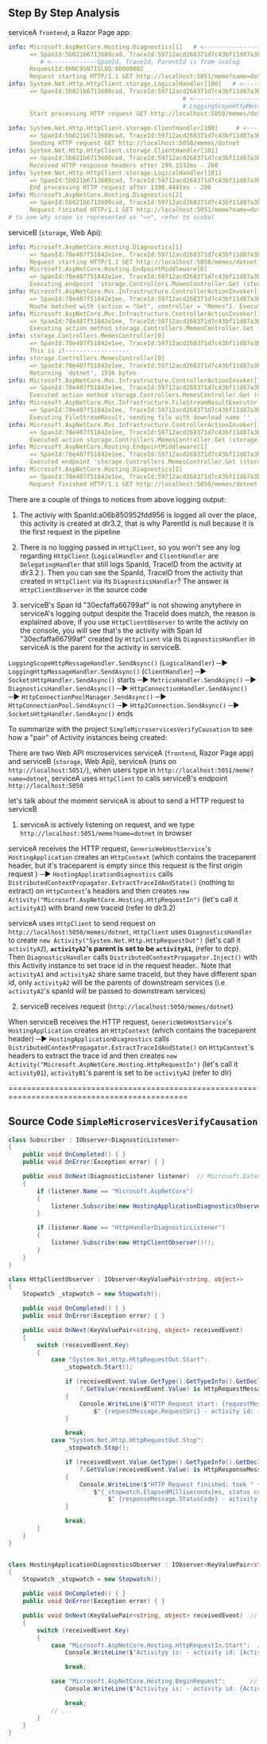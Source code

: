 ## Step By Step Analysis

serviceA `frontend`, a Razor Page app:
```yaml
info: Microsoft.AspNetCore.Hosting.Diagnostics[1]   # <------------------dlr, dlr0 in GenericWebHostService shows why it is "Microsoft.AspNetCore.Hosting.Diagnostics" 
      => SpanId:5b021b6713680cad, TraceId:59712acd268371d7c43bf11d87a3b1b1, ParentId:0000000000000000 => ConnectionId:0HNC9SN7ISL8Q => RequestPath:/meme 
         # <-------------SpanId, TraceId, ParentId is from scolog
      RequestId:0HNC9SN7ISL8Q:00000002
      Request starting HTTP/1.1 GET http://localhost:5051/meme?name=dotnet # <------------------------- see rshm, called from HostingApplicationDiagnostics
info: System.Net.Http.HttpClient.storage.LogicalHandler[100]   # <-----------------------------------------loh
      => SpanId:5b021b6713680cad, TraceId:59712acd268371d7c43bf11d87a3b1b1, ParentId:0000000000000000 => ConnectionId:0HNC9SN7ISL8Q => RequestPath:/meme RequestId:0HNC9SN7ISL8Q:00000002 => /Meme => HTTP GET http://localhost:5050/memes/dotnet 
                                                 # <-------------------------lsch1.1, this scope is because of LoggingScopeHttpMessageHandler,
                                                 # LoggingScopeHttpMessageHandler creates a scope for HTTP {HttpMethod} {Uri},  same as below
      Start processing HTTP request GET http://localhost:5050/memes/dotnet  # <---------------lsch2.3, still from LoggingScopeHttpMessageHandler, no scoped involved
                                                                   
info: System.Net.Http.HttpClient.storage.ClientHandler[100]     # <----------------------------------------clh
      => SpanId:5b021b6713680cad, TraceId:59712acd268371d7c43bf11d87a3b1b1, ParentId:0000000000000000 => ConnectionId:0HNC9SN7ISL8Q => RequestPath:/meme RequestId:0HNC9SN7ISL8Q:00000002 => /Meme => HTTP GET http://localhost:5050/memes/dotnet
      Sending HTTP request GET http://localhost:5050/memes/dotnet
info: System.Net.Http.HttpClient.storage.ClientHandler[101]
      => SpanId:5b021b6713680cad, TraceId:59712acd268371d7c43bf11d87a3b1b1, ParentId:0000000000000000 => ConnectionId:0HNC9SN7ISL8Q => RequestPath:/meme RequestId:0HNC9SN7ISL8Q:00000002 => /Meme => HTTP GET http://localhost:5050/memes/dotnet
      Received HTTP response headers after 299.1532ms - 200
info: System.Net.Http.HttpClient.storage.LogicalHandler[101]
      => SpanId:5b021b6713680cad, TraceId:59712acd268371d7c43bf11d87a3b1b1, ParentId:0000000000000000 => ConnectionId:0HNC9SN7ISL8Q => RequestPath:/meme RequestId:0HNC9SN7ISL8Q:00000002 => /Meme => HTTP GET http://localhost:5050/memes/dotnet
      End processing HTTP request after 1398.4441ms - 200
info: Microsoft.AspNetCore.Hosting.Diagnostics[2]
      => SpanId:5b021b6713680cad, TraceId:59712acd268371d7c43bf11d87a3b1b1, ParentId:0000000000000000 => ConnectionId:0HNC9SN7ISL8Q => RequestPath:/meme RequestId:0HNC9SN7ISL8Q:00000002
      Request finished HTTP/1.1 GET http://localhost:5051/meme?name=dotnet - 200 - text/html;+charset=utf-8 4046.3552ms  # <---- see rshm, called from HostingApplicationDiagnostics
# to see why scope is represented as "=>", refer to scobol
```

serviceB (`storage`, Web Api):
```yml
info: Microsoft.AspNetCore.Hosting.Diagnostics[1]
      => SpanId:78e407f51842e1ee, TraceId:59712acd268371d7c43bf11d87a3b1b1, ParentId:30ecfaffa66799af => ConnectionId:0HNCH8ULNKBL6 => RequestPath:/memes/dotnet RequestId:0HNCH8ULNKBL6:00000001
      Request starting HTTP/1.1 GET http://localhost:5050/memes/dotnet - - -
info: Microsoft.AspNetCore.Routing.EndpointMiddleware[0]
      => SpanId:78e407f51842e1ee, TraceId:59712acd268371d7c43bf11d87a3b1b1, ParentId:30ecfaffa66799af => ConnectionId:0HNCH8ULNKBL6 => RequestPath:/memes/dotnet RequestId:0HNCH8ULNKBL6:00000001
      Executing endpoint 'storage.Controllers.MemesController.Get (storage)'
info: Microsoft.AspNetCore.Mvc.Infrastructure.ControllerActionInvoker[102]
      => SpanId:78e407f51842e1ee, TraceId:59712acd268371d7c43bf11d87a3b1b1, ParentId:30ecfaffa66799af => ConnectionId:0HNCH8ULNKBL6 => RequestPath:/memes/dotnet RequestId:0HNCH8ULNKBL6:00000001 => storage.Controllers.MemesController.Get (storage)
      Route matched with {action = "Get", controller = "Memes"}. Executing controller action with signature System.Threading.Tasks.Task`1[Microsoft.AspNetCore.Mvc.ActionResult] Get(System.String, System.Threading.CancellationToken) on controller storage.Controllers.MemesController (storage).
info: Microsoft.AspNetCore.Mvc.Infrastructure.ControllerActionInvoker[101]
      => SpanId:78e407f51842e1ee, TraceId:59712acd268371d7c43bf11d87a3b1b1, ParentId:30ecfaffa66799af => ConnectionId:0HNCH8ULNKBL6 => RequestPath:/memes/dotnet RequestId:0HNCH8ULNKBL6:00000001 => storage.Controllers.MemesController.Get (storage)
      Executing action method storage.Controllers.MemesController.Get (storage) - Validation state is Valid
info: storage.Controllers.MemesController[0]
      => SpanId:78e407f51842e1ee, TraceId:59712acd268371d7c43bf11d87a3b1b1, ParentId:30ecfaffa66799af => ConnectionId:0HNCH8ULNKBL6 => RequestPath:/memes/dotnet RequestId:0HNCH8ULNKBL6:00000001 => storage.Controllers.MemesController.Get (storage)
      This is it------------------
info: storage.Controllers.MemesController[0]
      => SpanId:78e407f51842e1ee, TraceId:59712acd268371d7c43bf11d87a3b1b1, ParentId:30ecfaffa66799af => ConnectionId:0HNCH8ULNKBL6 => RequestPath:/memes/dotnet RequestId:0HNCH8ULNKBL6:00000001 => storage.Controllers.MemesController.Get (storage)
      Returning 'dotnet', 1516 bytes
info: Microsoft.AspNetCore.Mvc.Infrastructure.ControllerActionInvoker[103]
      => SpanId:78e407f51842e1ee, TraceId:59712acd268371d7c43bf11d87a3b1b1, ParentId:30ecfaffa66799af => ConnectionId:0HNCH8ULNKBL6 => RequestPath:/memes/dotnet RequestId:0HNCH8ULNKBL6:00000001 => storage.Controllers.MemesController.Get (storage)
      Executed action method storage.Controllers.MemesController.Get (storage), returned result Microsoft.AspNetCore.Mvc.FileStreamResult in 107.2915ms.
info: Microsoft.AspNetCore.Mvc.Infrastructure.FileStreamResultExecutor[1]
      => SpanId:78e407f51842e1ee, TraceId:59712acd268371d7c43bf11d87a3b1b1, ParentId:30ecfaffa66799af => ConnectionId:0HNCH8ULNKBL6 => RequestPath:/memes/dotnet RequestId:0HNCH8ULNKBL6:00000001 => storage.Controllers.MemesController.Get (storage)
      Executing FileStreamResult, sending file with download name '' ...
info: Microsoft.AspNetCore.Mvc.Infrastructure.ControllerActionInvoker[105]
      => SpanId:78e407f51842e1ee, TraceId:59712acd268371d7c43bf11d87a3b1b1, ParentId:30ecfaffa66799af => ConnectionId:0HNCH8ULNKBL6 => RequestPath:/memes/dotnet RequestId:0HNCH8ULNKBL6:00000001
      Executed action storage.Controllers.MemesController.Get (storage) in 140.6465ms
info: Microsoft.AspNetCore.Routing.EndpointMiddleware[1]
      => SpanId:78e407f51842e1ee, TraceId:59712acd268371d7c43bf11d87a3b1b1, ParentId:30ecfaffa66799af => ConnectionId:0HNCH8ULNKBL6 => RequestPath:/memes/dotnet RequestId:0HNCH8ULNKBL6:00000001
      Executed endpoint 'storage.Controllers.MemesController.Get (storage)'
info: Microsoft.AspNetCore.Hosting.Diagnostics[2]
      => SpanId:78e407f51842e1ee, TraceId:59712acd268371d7c43bf11d87a3b1b1, ParentId:30ecfaffa66799af => ConnectionId:0HNCH8ULNKBL6 => RequestPath:/memes/dotnet RequestId:0HNCH8ULNKBL6:00000001
      Request finished HTTP/1.1 GET http://localhost:5050/memes/dotnet - 200 1516 image/png 196.9484ms
```

There are a couple of things to notices from above logging output:

1. The activiy with SpanId:a06b850952fdd956 is logged all over the place, this activity is created at dlr3.2, that is why ParentId is null because it is the first request in the pipeline

2. There is no logging passed in `HttpClient`, so you won't see any log regarding `HttpClient` (`LogicalHandler` and `ClientHandler` are `DelegatingHandler` that still logs SpanId, TraceID from the activity at dlr3.2 ). Then you can see the SpanId, TraceID from the activity that created in `HttpClient` via its `DiagnosticsHandler`? The answer is `HttpClientObserver` in the source code

3.  serviceB's Span Id "30ecfaffa66799af" is not showing anytyhere in serviceA's logging output despite the TraceId does match, the reason is explained above, if you use `HttpClientObserver` to write the activiy on the console, you will see that's the activity with  Span Id "30ecfaffa66799af" created by `HttpClient` via its `DiagnosticsHandler` in serviceA is the parent for the activity in serviceB.


`LoggingScopeHttpMessageHandler.SendAsync()` (`LogicalHandler`) ─► `LoggingHttpMessageHandler.SendAsync()` (`ClientHandler`) ─► `SocketsHttpHandler.SendAsync()` starts ─► `MetricsHandler.SendAsync()` ─► `DiagnosticsHandler.SendAsync()` ─► `HttpConnectionHandler.SendAsync()` ─► `HttpConnectionPoolManager.SendAsync()` ─► `HttpConnectionPool.SendAsync()` ─► `Http2Connection.SendAsync()` ─► `SocketsHttpHandler.SendAsync()` ends


To summarize with the project `SimpleMicroservicesVerifyCausation` to see how a "pair" of Activity instances being created:

There are two Web API microservices serviceA (`frontend`, Razor Page app) and serviceB (`storage`, Web Api), serviceA (runs on `http://localhost:5051/`), when users type in `http://localhost:5051/meme?name=dotnet`, serviceA uses `HttpClient` to calls serviceB's endpoint `http://localhost:5050`

let's talk about the moment serviceA is about to send a HTTP request to serviceB

1. serviceA is actively listening on request, and we type `http://localhost:5051/meme?name=dotnet` in browser

serviceA receives the HTTP request, `GenericWebHostService`'s `HostingApplication` creates an `HttpContext` (which contains the traceparent header, but it's traceparent is empty since this request is the first origin request ) ─► `HostingApplicationDiagnostics` calls `DistributedContextPropagator.ExtractTraceIdAndState()` (nothing to extract) on `HttpContext`'s headers and then creates `new Activity("Microsoft.AspNetCore.Hosting.HttpRequestIn")` (let's call it `activityA1`) with brand new traceid  (refer to dlr3.2) 

serviceA uses `HttpClient` to send request on `http://localhost:5050/memes/dotnet`, `HttpClient` uses `DiagnosticsHandler` to create `new Activity("System.Net.Http.HttpRequestOut")` (let's call it `activityA2`), **`activityA2`'s parent is set to be `activityA1`**, (refer to dcp). Then `DiagnosticsHandler` calls `DistributedContextPropagator.Inject()` with this Activity instance to set trace id in the request header.. Note that  `activityA1` and `activityA2` share same traceId, but they have different span id, only `activityA2` will be the parents of downstream services (i.e `activityA2`'s spanId will be passed to downstream services)


2. serviceB receives request (`http://localhost:5050/memes/dotnet`)

When  serviceB receives the HTTP request, `GenericWebHostService`'s `HostingApplication` creates an `HttpContext` (which contains the traceparent header) ─► `HostingApplicationDiagnostics` calls `DistributedContextPropagator.ExtractTraceIdAndState()` on `HttpContext`'s headers to extract the trace id and then
 creates `new Activity("Microsoft.AspNetCore.Hosting.HttpRequestIn")` (let's call it `activityB1`), `activityB1`'s parent is set to be `activityA2` (refer to dlr) 


=============================================================================================


## Source Code `SimpleMicroservicesVerifyCausation` 

```C#
class Subscriber : IObserver<DiagnosticListener>
{
    public void OnCompleted() { }
    public void OnError(Exception error) { }

    public void OnNext(DiagnosticListener listener)  // Microsoft.Extensions.Hosting, Microsoft.AspNetCore, HttpHandlerDiagnosticListener
    {
        if (listener.Name == "Microsoft.AspNetCore")
        {
            listener.Subscribe(new HostingApplicationDiagnosticsObserver()!);
        }

        if (listener.Name == "HttpHandlerDiagnosticListener")
        {
            listener.Subscribe(new HttpClientObserver()!);
        }
    }
}

class HttpClientObserver : IObserver<KeyValuePair<string, object>>
{
    Stopwatch _stopwatch = new Stopwatch();

    public void OnCompleted() { }
    public void OnError(Exception error) { }

    public void OnNext(KeyValuePair<string, object> receivedEvent)
    {
        switch (receivedEvent.Key)
        {
            case "System.Net.Http.HttpRequestOut.Start":
                _stopwatch.Start();

                if (receivedEvent.Value.GetType().GetTypeInfo().GetDeclaredProperty("Request")
                    ?.GetValue(receivedEvent.Value) is HttpRequestMessage requestMessage)
                {
                    Console.WriteLine($"HTTP Request start: {requestMessage.Method} -" +
                        $" {requestMessage.RequestUri} - activity id: {Activity.Current.Id}, parentactivity Id: {Activity.Current.ParentId}");
                }

                break;
            case "System.Net.Http.HttpRequestOut.Stop":
                _stopwatch.Stop();

                if (receivedEvent.Value.GetType().GetTypeInfo().GetDeclaredProperty("Response")
                    ?.GetValue(receivedEvent.Value) is HttpResponseMessage responseMessage)
                {
                    Console.WriteLine($"HTTP Request finished: took " +
                        $"{_stopwatch.ElapsedMilliseconds}ms, status code:" +
                            $" {responseMessage.StatusCode} - activity id: {Activity.Current.Id}, parentactivity Id: {Activity.Current.ParentId}");
                }

                break;
        }
    }
}


class HostingApplicationDiagnosticsObserver : IObserver<KeyValuePair<string, object>>
{
    Stopwatch _stopwatch = new Stopwatch();

    public void OnCompleted() { }
    public void OnError(Exception error) { }

    public void OnNext(KeyValuePair<string, object> receivedEvent)  // Microsoft.AspNetCore.Hosting.HttpRequestIn.Start, Microsoft.AspNetCore.Hosting.BeginRequest
    {
        switch (receivedEvent.Key)
        {
            case "Microsoft.AspNetCore.Hosting.HttpRequestIn.Start":  // <-----------------------------dlr3.3
                Console.WriteLine($"Activityy is: - activity id: {Activity.Current.Id}, parentactivity Id: {Activity.Current.ParentId}");

                break;

            case "Microsoft.AspNetCore.Hosting.BeginRequest":       // <-------------------------------dlr4.0
                Console.WriteLine($"Activityy is: - activity id: {Activity.Current.Id}, parentactivity Id: {Activity.Current.ParentId}");

                break;
            // ...
        }
    }
}
```
